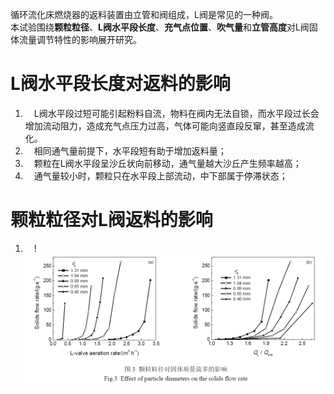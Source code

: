 循环流化床燃烧器的返料装置由立管和阀组成，L阀是常见的一种阀。  
本试验围绕**颗粒粒径**、**L阀水平段长度**、**充气点位置**、**吹气量**和**立管高度**对L阀固体流量调节特性的影响展开研究。  
  
# L阀水平段长度对返料的影响  
1. &emsp;L阀水平段过短可能引起粉料自流，物料在阀内无法自锁，而水平段过长会增加流动阻力，造成充气点压力过高，气体可能向竖直段反窜，甚至造成流化。  
2. &emsp;相同通气量前提下，水平段短有助于增加返料量；  
3. &emsp;颗粒在L阀水平段呈沙丘状向前移动，通气量越大沙丘产生频率越高；  
4. &emsp;通气量较小时，颗粒只在水平段上部流动，中下部属于停滞状态；  
  
# 颗粒粒径对L阀返料的影响  
1. &emsp;!![Alt text](image-1.png)